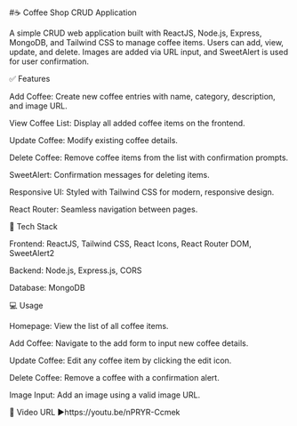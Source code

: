 #☕ Coffee Shop CRUD Application

A simple CRUD web application built with ReactJS, Node.js, Express, MongoDB, and Tailwind CSS to manage coffee items. Users can add, view, update, and delete. Images are added via URL input, and SweetAlert is used for user confirmation.




✅ Features

Add Coffee: Create new coffee entries with name, category, description, and image URL.

View Coffee List: Display all added coffee items on the frontend.

Update Coffee: Modify existing coffee details.

Delete Coffee: Remove coffee items from the list with confirmation prompts.

SweetAlert: Confirmation messages for deleting items.

Responsive UI: Styled with Tailwind CSS for modern, responsive design.

React Router: Seamless navigation between pages.


🧰 Tech Stack

Frontend: ReactJS, Tailwind CSS, React Icons, React Router DOM, SweetAlert2

Backend: Node.js, Express.js, CORS

Database: MongoDB



💻 Usage

Homepage: View the list of all coffee items.

Add Coffee: Navigate to the add form to input new coffee details.

Update Coffee: Edit any coffee item by clicking the edit icon.

Delete Coffee: Remove a coffee with a confirmation alert.

Image Input: Add an image using a valid image URL.


🎥 Video URL
▶️https://youtu.be/nPRYR-Ccmek


